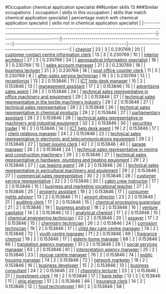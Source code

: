 #Occupation chemical application specialist
##Number skills 13
###Similar occupations:
| occupation                                                                                                                                                        |   skills in this occupation |   skills that match chemical application specialist |   percentage match with chemical application specialist |   skills not in chemical application specialist |
|:------------------------------------------------------------------------------------------------------------------------------------------------------------------|----------------------------:|----------------------------------------------------:|--------------------------------------------------------:|------------------------------------------------:|
| [chemist](chemist.md)                                                                                                                                             |                          23 |                                                   3 |                                                0.230769 |                                              20 |
| [customer contact centre information clerk](customer_contact_centre_information_clerk.md)                                                                         |                          13 |                                                   3 |                                                0.230769 |                                              10 |
| [interior architect](interior_architect.md)                                                                                                                       |                          27 |                                                   3 |                                                0.230769 |                                              24 |
| [aeronautical information specialist](aeronautical_information_specialist.md)                                                                                     |                          18 |                                                   3 |                                                0.230769 |                                              15 |
| [sales account manager](sales_account_manager.md)                                                                                                                 |                          21 |                                                   3 |                                                0.230769 |                                              18 |
| [business lecturer](business_lecturer.md)                                                                                                                         |                          21 |                                                   3 |                                                0.230769 |                                              18 |
| [post office counter clerk](post_office_counter_clerk.md)                                                                                                         |                          11 |                                                   3 |                                                0.230769 |                                               8 |
| [after-sales service technician](after-sales_service_technician.md)                                                                                               |                          16 |                                                   3 |                                                0.230769 |                                              13 |
| [receptionist](receptionist.md)                                                                                                                                   |                          13 |                                                   2 |                                                0.153846 |                                              11 |
| [ICT help desk manager](ICT_help_desk_manager.md)                                                                                                                 |                          15 |                                                   2 |                                                0.153846 |                                              13 |
| [management assistant](management_assistant.md)                                                                                                                   |                          17 |                                                   2 |                                                0.153846 |                                              15 |
| [advertising sales agent](advertising_sales_agent.md)                                                                                                             |                          26 |                                                   2 |                                                0.153846 |                                              24 |
| [technical sales representative in office machinery and equipment](technical_sales_representative_in_office_machinery_and_equipment.md)                           |                          29 |                                                   2 |                                                0.153846 |                                              27 |
| [technical sales representative in the textile machinery industry](technical_sales_representative_in_the_textile_machinery_industry.md)                           |                          29 |                                                   2 |                                                0.153846 |                                              27 |
| [technical sales representative](technical_sales_representative.md)                                                                                               |                          28 |                                                   2 |                                                0.153846 |                                              26 |
| [technical sales representative in chemical products](technical_sales_representative_in_chemical_products.md)                                                     |                          29 |                                                   2 |                                                0.153846 |                                              27 |
| [parliamentary assistant](parliamentary_assistant.md)                                                                                                             |                          28 |                                                   2 |                                                0.153846 |                                              26 |
| [technical sales representative in machinery and industrial equipment](technical_sales_representative_in_machinery_and_industrial_equipment.md)                   |                          32 |                                                   2 |                                                0.153846 |                                              30 |
| [securities trader](securities_trader.md)                                                                                                                         |                          16 |                                                   2 |                                                0.153846 |                                              14 |
| [ICT help desk agent](ICT_help_desk_agent.md)                                                                                                                     |                          19 |                                                   2 |                                                0.153846 |                                              17 |
| [client relations manager](client_relations_manager.md)                                                                                                           |                          24 |                                                   2 |                                                0.153846 |                                              22 |
| [technical sales representative in electronic and telecommunications equipment](technical_sales_representative_in_electronic_and_telecommunications_equipment.md) |                          29 |                                                   2 |                                                0.153846 |                                              27 |
| [ticket issuing clerk](ticket_issuing_clerk.md)                                                                                                                   |                          42 |                                                   2 |                                                0.153846 |                                              40 |
| [garage manager](garage_manager.md)                                                                                                                               |                          26 |                                                   2 |                                                0.153846 |                                              24 |
| [technical sales representative in mining and construction machinery](technical_sales_representative_in_mining_and_construction_machinery.md)                     |                          29 |                                                   2 |                                                0.153846 |                                              27 |
| [technical sales representative in hardware, plumbing and heating equipment](technical_sales_representative_in_hardware,_plumbing_and_heating_equipment.md)       |                          29 |                                                   2 |                                                0.153846 |                                              27 |
| [car leasing agent](car_leasing_agent.md)                                                                                                                         |                          28 |                                                   2 |                                                0.153846 |                                              26 |
| [technical sales representative in agricultural machinery and equipment](technical_sales_representative_in_agricultural_machinery_and_equipment.md)               |                          29 |                                                   2 |                                                0.153846 |                                              27 |
| [commercial sales representative](commercial_sales_representative.md)                                                                                             |                          30 |                                                   2 |                                                0.153846 |                                              28 |
| [customer service representative](customer_service_representative.md)                                                                                             |                          22 |                                                   2 |                                                0.153846 |                                              20 |
| [cabin crew instructor](cabin_crew_instructor.md)                                                                                                                 |                          17 |                                                   2 |                                                0.153846 |                                              15 |
| [business and marketing vocational teacher](business_and_marketing_vocational_teacher.md)                                                                         |                          27 |                                                   2 |                                                0.153846 |                                              25 |
| [property assistant](property_assistant.md)                                                                                                                       |                          19 |                                                   2 |                                                0.153846 |                                              17 |
| [consumer rights advisor](consumer_rights_advisor.md)                                                                                                             |                          13 |                                                   2 |                                                0.153846 |                                              11 |
| [airport director](airport_director.md)                                                                                                                           |                          23 |                                                   2 |                                                0.153846 |                                              21 |
| [auditing clerk](auditing_clerk.md)                                                                                                                               |                          17 |                                                   2 |                                                0.153846 |                                              15 |
| [chemical processing supervisor](chemical_processing_supervisor.md)                                                                                               |                          21 |                                                   2 |                                                0.153846 |                                              19 |
| [business analyst](business_analyst.md)                                                                                                                           |                          18 |                                                   2 |                                                0.153846 |                                              16 |
| [venture capitalist](venture_capitalist.md)                                                                                                                       |                          14 |                                                   2 |                                                0.153846 |                                              12 |
| [analytical chemist](analytical_chemist.md)                                                                                                                       |                          17 |                                                   2 |                                                0.153846 |                                              15 |
| [chemical engineering technician](chemical_engineering_technician.md)                                                                                             |                          22 |                                                   2 |                                                0.153846 |                                              20 |
| [assayer](assayer.md)                                                                                                                                             |                          17 |                                                   2 |                                                0.153846 |                                              15 |
| [chemistry technician](chemistry_technician.md)                                                                                                                   |                          26 |                                                   2 |                                                0.153846 |                                              24 |
| [corrosion technician](corrosion_technician.md)                                                                                                                   |                          19 |                                                   2 |                                                0.153846 |                                              17 |
| [child day care centre manager](child_day_care_centre_manager.md)                                                                                                 |                          74 |                                                   2 |                                                0.153846 |                                              72 |
| [youth centre manager](youth_centre_manager.md)                                                                                                                   |                          71 |                                                   2 |                                                0.153846 |                                              69 |
| [fragrance chemist](fragrance_chemist.md)                                                                                                                         |                          19 |                                                   2 |                                                0.153846 |                                              17 |
| [elderly home manager](elderly_home_manager.md)                                                                                                                   |                          68 |                                                   2 |                                                0.153846 |                                              66 |
| [translation agency manager](translation_agency_manager.md)                                                                                                       |                          31 |                                                   2 |                                                0.153846 |                                              29 |
| [social services manager](social_services_manager.md)                                                                                                             |                          63 |                                                   2 |                                                0.153846 |                                              61 |
| [interpretation agency manager](interpretation_agency_manager.md)                                                                                                 |                          25 |                                                   2 |                                                0.153846 |                                              23 |
| [rescue centre manager](rescue_centre_manager.md)                                                                                                                 |                          76 |                                                   2 |                                                0.153846 |                                              74 |
| [public housing manager](public_housing_manager.md)                                                                                                               |                          74 |                                                   2 |                                                0.153846 |                                              72 |
| [network marketer](network_marketer.md)                                                                                                                           |                          18 |                                                   2 |                                                0.153846 |                                              16 |
| [business developer](business_developer.md)                                                                                                                       |                          15 |                                                   2 |                                                0.153846 |                                              13 |
| [business consultant](business_consultant.md)                                                                                                                     |                          24 |                                                   2 |                                                0.153846 |                                              22 |
| [chemistry lecturer](chemistry_lecturer.md)                                                                                                                       |                          23 |                                                   2 |                                                0.153846 |                                              21 |
| [investment clerk](investment_clerk.md)                                                                                                                           |                          19 |                                                   2 |                                                0.153846 |                                              17 |
| [bank teller](bank_teller.md)                                                                                                                                     |                          13 |                                                   2 |                                                0.153846 |                                              11 |
| [ship planner](ship_planner.md)                                                                                                                                   |                          51 |                                                   2 |                                                0.153846 |                                              49 |
| [insurance clerk](insurance_clerk.md)                                                                                                                             |                          14 |                                                   2 |                                                0.153846 |                                              12 |
| [food technologist](food_technologist.md)                                                                                                                         |                          60 |                                                   2 |                                                0.153846 |                                              58 |
